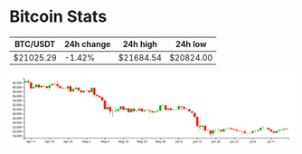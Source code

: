 # Bitcoin Stats

BTC/USDT|24h change|24h high|24h low|
|---|---|---|---|
|$21025.29|-1.42%|$21684.54|$20824.00|

<img src="./chart.svg">
